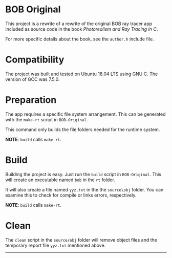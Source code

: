 
# BOB Original

This project is a rewrite of a rewrite of the original BOB ray tracer
app included as source code in the book _Photorealism and Ray Tracing in C_.

For more specific details about the book, see the `author.h` include file.

# Compatibility

The project was built and tested on Ubuntu 18.04 LTS using GNU C.
The version of GCC was 7.5.0.

# Preparation

The app requires a specific file system arrangement. This can be
generated with the `make-rt` script in `BOB-Original`.

This command only builds the file folders needed for the runtime
system.

__NOTE__: `build` calls `make-rt`.

# Build

Building the project is easy. Just run the `build` script in
`BOB-Original`. This will create an executable named `bob` in the `rt` folder.

It will also create a file named `yyz.txt` in the 
the `source\obj` folder. You can examine this to check for
compile or links errors, respectively.

__NOTE__: `build` calls `make-rt`.

# Clean

The `clean` script in the `source/obj` folder will remove object files and
the temporary report file `yyz.txt` mentioned above.

---

